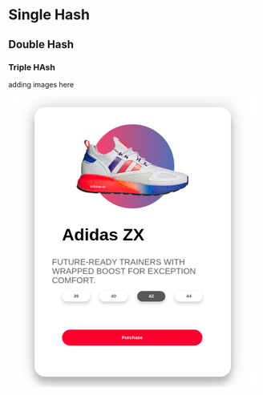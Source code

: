 # Single Hash

## Double Hash

### Triple HAsh

adding images here
<div style="text-align:center">
<img src="./ready-pic.png">
</div>
